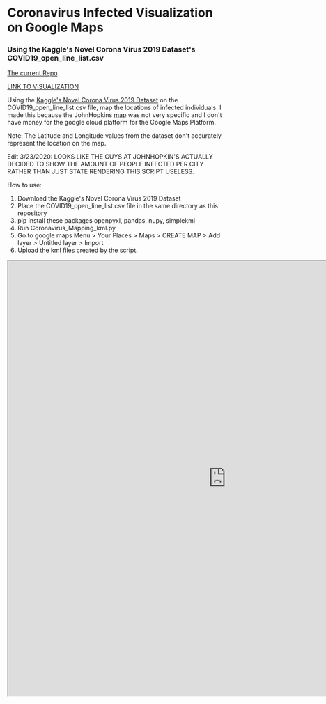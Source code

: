 # Coronavirus Infected Visualization on Google Maps 
### Using the Kaggle's Novel Corona Virus 2019 Dataset's COVID19_open_line_list.csv
[The current Repo](https://github.com/josephedradan/Coronavirus_Mapping_kml)

[LINK TO VISUALIZATION](https://josephedradan.github.io/coronavirus_mapping_to_kml/)

Using the [Kaggle's Novel Corona Virus 2019 Dataset](https://www.kaggle.com/sudalairajkumar/novel-corona-virus-2019-dataset) on the COVID19_open_line_list.csv file, map the locations of infected individuals.
I made this because the JohnHopkins [map](https://coronavirus.jhu.edu/map.html) was not very specific and I don't have money for the google cloud platform for the Google Maps Platform.

Note: The Latitude and Longitude values from the dataset don't accurately represent the location on the map.

Edit 3/23/2020:
LOOKS LIKE THE GUYS AT JOHNHOPKIN'S ACTUALLY DECIDED TO SHOW THE AMOUNT OF PEOPLE INFECTED PER CITY RATHER THAN JUST STATE RENDERING THIS SCRIPT USELESS.

How to use:
1. Download the Kaggle's Novel Corona Virus 2019 Dataset
2. Place the COVID19_open_line_list.csv file in the same directory as this repository
4. pip install these packages openpyxl, pandas, nupy, simplekml 
3. Run Coronavirus_Mapping_kml.py
4. Go to google maps Menu > Your Places > Maps > CREATE MAP > Add layer > Untitled layer > Import
5. Upload the kml files created by the script.

<iframe src="https://www.google.com/maps/d/embed?mid=1ohBdb42Q5zrpkFQYuJaOB5DOPlWR5nL2&hl=en" width="1000" height="1000"></iframe>

